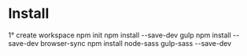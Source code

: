 # Install
 
 1° create workspace
 npm init
 npm install --save-dev gulp
 npm install --save-dev browser-sync
 npm install node-sass gulp-sass --save-dev